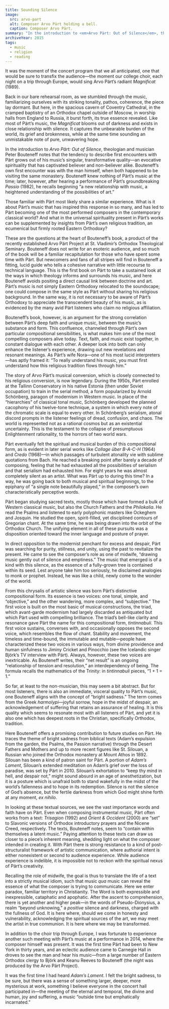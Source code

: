```yaml
---
title: Sounding Silence
image:
  src: arvo-part
  alt: Composer Arvo Pärt holding a bell.
  caption: Composer Arvo Pärt.
summary: "In the introduction to <em>Arvo Pärt: Out of Silence</em>, theologian and musician Peter Bouteneff notes that the tendency to describe first encounters with Pärt grows out of his music’s singular, transformative quality—an evocative spirituality that has captivated believer and non-believer alike."
archiveYear: 2015
tags:
  - music
  - religion
  - reading
---
```


It was the moment of the concert program that we all anticipated, one that would be sure to transfix the audience—the moment our college choir, each night on a trip through Europe, would sing Arvo Pärt’s radiant _Magnificat_ (1989).

Back in our bare rehearsal room, as we stumbled through the music, familiarizing ourselves with its striking tonality, pathos, coherence, the piece lay dormant. But here, in the spacious cavern of Coventry Cathedral, in the cramped baptistry of an Orthodox chapel outside of Moscow, in worship halls from England to Russia, it burst forth, its true essence revealed. Like most of Pärt’s music, the _Magnificat_ blooms out of darkness and exists in close relationship with silence. It captures the unbearable burden of the world, its grief and brokenness, while at the same time sounding an unmistakable note of pure, unwavering hope.

In the introduction to _Arvo Pärt: Out of Silence_, theologian and musician Peter Bouteneff notes that the tendency to describe first encounters with Pärt grows out of his music’s singular, transformative quality—an evocative spirituality that has captivated believer and non-believer alike. Bouteneff’s own first encounter was with the man himself, when both happened to be visiting the same monastery. Bouteneff knew nothing of Pärt’s music at the time; later, however, after hearing a performance of Pärt’s groundbreaking _Passio_ (1982), he recalls beginning “a new relationship with music, a heightened understanding of the possibilities of art.”

Those familiar with Pärt most likely share a similar experience. What is it about Pärt’s music that has inspired this response in so many, and has led to Pärt becoming one of the most performed composers in the contemporary classical world? And what in the universal spirituality present in Pärt’s works can be supplemented by insights from Pärt’s own religious tradition, an ecumenical but firmly rooted Eastern Orthodoxy?

These are the questions at the heart of Bouteneff’s book, a product of the recently established Arvo Pärt Project at St. Vladimir’s Orthodox Theological Seminary. Bouteneff does not write for an esoteric audience, and so much of the book will be a familiar recapitulation for those who have spent some time with Pärt. But newcomers and fans of all stripes will find in Bouteneff a fitting, lucid guide who tells a cohesive narrative with little recourse to technical language. This is the first book on Pärt to take a sustained look at the ways in which theology informs and surrounds his music, and here Bouteneff avoids positing a direct causal link between doctrine and art. Pärt’s music is not simply Eastern Orthodoxy relocated to the soundscape; one could compose in the same style as Pärt without sharing his religious background. In the same way, it is not necessary to be aware of Pärt’s Orthodoxy to appreciate the transcendent beauty of his music, as is evidenced by the many avid Pärt listeners who claim no religious affiliation.

Bouteneff’s book, however, is an argument for the strong correlation between Pärt’s deep faith and unique music, between the music’s substance and form. This confluence, channeled through Pärt’s own particular compositional sensibilities, is what makes him one of the most compelling composers alive today. Text, faith, and music exist together, in constant dialogue with each other. A deeper look into both can only enhance the listener’s experience, drawing out new revelations and resonant meanings. As Pärt’s wife Nora—one of his most lucid interpreters—has aptly framed it: “To really understand his music, you must first understand how this religious tradition flows through him.”

The story of Arvo Pärt’s musical conversion, which is closely connected to his religious conversion, is now legendary. During the 1950s, Pärt enrolled at the Tallinn Conservatory in his native Estonia (then under Soviet occupation) to train in the serial method, a form popularized by Arnold Schönberg, paragon of modernism in Western music. In place of the “hierarchies” of classical tonal music, Schönberg developed the planned cacophony of his twelve-tone technique, a system in which every note of the chromatic scale is equal to every other. In Schönberg’s serialism, atonal discord prompts in the listener feelings of dread, confusion, and chaos. The world is represented not as a rational cosmos but as an existential uncertainty. This is the testament to the collapse of presumptuous Enlightenment rationality, to the horrors of two world wars.

Pärt eventually felt the spiritual and musical burden of this compositional form, as is evident in later serial works like _Collage über B-A-C-H_ (1964) and _Credo_ (1968)—in which passages of turbulent atonality vie with sublime quotations from Bach. He reached a breaking point after barely a decade of composing, feeling that he had exhausted all the possibilities of serialism and that serialism had exhausted him. For eight years he was almost completely silent as an artist. What was Pärt up to during this time? In a way, he was going back to both musical and spiritual beginnings, to the epiphany of “a single note beautifully played,” in the composer’s own characteristically perceptive words.

Pärt began studying sacred texts, mostly those which have formed a bulk of Western classical music, but also the Church Fathers and the _Philokalia_. He read the Psalms and listened to early polyphonic masters like Ockeghem and Josquin. He studied the open, spirit-filled, yet disciplined contours of Gregorian chant. At the same time, he was being drawn into the orbit of the Orthodox Church. The unifying element in all of these pursuits was a disposition oriented toward the inner language and posture of prayer.

In direct opposition to the modernist penchant for excess and despair, Pärt was searching for purity, stillness, and unity, using the past to revitalize the present. He came to see the composer’s role as one of midwife, “drawing music gently out of silence and emptiness.” The music that emerged is of a kind with this silence, as the essence of a fully-grown tree is contained within its seed. Lest anyone take him too seriously, he disclaimed analogies to monk or prophet. Instead, he was like a child, newly come to the wonder of the world.

From this chrysalis of artistic silence was born Pärt’s distinctive compositional form. Its essence is two voices: one tonal, simple, and “objective,” and the other wandering, more complex, and “subjective.” The first voice is built on the most basic of musical constructions, the triad, which avant-garde modernism had largely discarded as antiquated but which Pärt used with compelling brilliance. The triad’s bell-like clarity and resonance gave Pärt the name for this compositional form, _tintinnabuli_. This first voice sustains, converses with, and occasionally opposes the second voice, which resembles the flow of chant. Stability and movement, the timeless and time-bound, the immutable and mutable—people have characterized these two voices in various ways, from divine providence and human sinfulness to Jiminy Cricket and Pinocchio (see the Icelandic singer Björk’s TV interview with Pärt). Always, however, these two voices are inextricable. As Bouteneff writes, their “net result” is an ongoing “relationship of tension and resolution,” an interdependency of being. The formula recalls the mathematics of the Trinity: in _tintinnabuli_ pieces, “1 + 1 = 1.”

So far, at least to the non-musician, this may seem a bit abstract. But for most listeners, there is also an immediate, visceral quality to Pärt’s music, one Bouteneff aligns with the concept of “bright sadness.” The term comes from the Greek _harmolypi_—joyful sorrow, hope in the midst of despair, an acknowledgement of suffering that retains an assurance of healing. It is this quality which seems to resonate most with all listeners of Pärt, and yet it is also one which has deepest roots in the Christian, specifically Orthodox, tradition.

Here Bouteneff offers a promising contribution to future studies on Pärt. He traces the theme of bright sadness from biblical texts (Adam’s expulsion from the garden, the Psalms, the Passion narrative) through the Desert Fathers and Mothers and up to more recent figures like St. Silouan, a Russian who joined the Orthodox monastery at Mount Athos in 1892. Silouan has been a kind of patron saint for Pärt. A portion of _Adam’s Lament_, Silouan’s extended meditation on Adam’s grief over the loss of paradise, was set by Pärt in 2010. Silouan’s exhortation to “keep thy mind in hell, and despair not,” might sound absurd in an age of anesthetization, but it is a posture which is unafraid both to stand wakefully in the midst of the world’s fallenness and to hope in its redemption. Silence is not the silence of God’s absence, but the fertile darkness from which God might shine forth at any moment, _ex nihilo_.

In looking at these textual sources, we see the vast importance words and faith have on Pärt. Even when composing instrumental music, Pärt often works from a text: _Trisagion_ (1992) and _Orient & Occident_ (2000) are “set” to Slavonic versions of Orthodox introductory prayers and the Nicene Creed, respectively. The texts, Bouteneff notes, seem to “contain within themselves a latent music.” Paying attention to these texts can draw us closer to a piece’s inherent meaning, shedding light on what the composer intended in creating it. With Pärt there is strong resistance to a kind of post-structuralist framework of artistic communication, where authorial intent is either nonexistent or second to audience experience. While audience experience is indelible, it is impossible not to reckon with the spiritual nexus of Pärt’s creativity.

Recalling the role of midwife, the goal is thus to translate the life of a text into a strictly musical idiom, such that music _qua_ music can reveal the essence of what the composer is trying to communicate. Here we enter paradox, familiar territory in Christianity. The Word is both expressible and inexpressible, cataphatic and apophatic. After the ascent to comprehension, there is yet another and higher peak—in the words of Pseudo-Dionysius, a realm “beyond unknowing,” a _positive_ silence and darkness, charged with the fullness of God. It is here where, should we come in honesty and vulnerability, acknowledging the spiritual sources of the art, we may meet the artist in true communion. It is here where we may be transformed.

In addition to the choir trip through Europe, I was fortunate to experience another such meeting with Pärt’s music at a performance in 2014, where the composer himself was present. It was the first time Pärt had been to New York in thirty years, and an eclectic audience came to Carnegie Hall in droves to see the man and hear his music—from a large number of Eastern Orthodox clergy to Björk and Keanu Reeves to Bouteneff (the night was produced by the Arvo Pärt Project).

It was the first time I had heard _Adam’s Lament_. I felt the bright sadness, to be sure, but there was a sense of something larger, deeper, more mysterious at work, something I believe everyone in the concert hall participated in—the meeting of the eternal and temporal, the divine and human, joy and suffering, a music “outside time but emphatically incarnated.”
